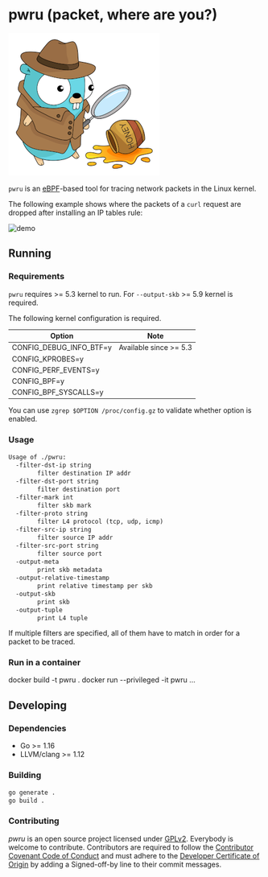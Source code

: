 # pwru (packet, where are you?)

![logo](logo.png "Detective Gopher is looking for packet traces left by eBPF bee")

`pwru` is an [eBPF](https://ebpf.io)-based tool for tracing network packets in
the Linux kernel.

The following example shows where the packets of a `curl` request are dropped
after installing an IP tables rule:

![demo](demo.gif)

## Running

### Requirements

`pwru` requires >= 5.3 kernel to run. For `--output-skb` >= 5.9 kernel is required.

The following kernel configuration is required.

|           Option        |        Note            |
| ----------------------- | ---------------------- |
| CONFIG_DEBUG_INFO_BTF=y | Available since >= 5.3 |
| CONFIG_KPROBES=y        |                        |
| CONFIG_PERF_EVENTS=y    |                        |
| CONFIG_BPF=y			  |                        |
| CONFIG_BPF_SYSCALLS=y   |                        |

You can use `zgrep $OPTION /proc/config.gz` to validate whether option is enabled.

### Usage

```
Usage of ./pwru:
  -filter-dst-ip string
        filter destination IP addr
  -filter-dst-port string
        filter destination port
  -filter-mark int
        filter skb mark
  -filter-proto string
        filter L4 protocol (tcp, udp, icmp)
  -filter-src-ip string
        filter source IP addr
  -filter-src-port string
        filter source port
  -output-meta
        print skb metadata
  -output-relative-timestamp
        print relative timestamp per skb
  -output-skb
        print skb
  -output-tuple
        print L4 tuple
```

If multiple filters are specified, all of them have to match in order for a
packet to be traced.

### Run in a container
docker build -t pwru .
docker run --privileged -it pwru <filter1> ... <filtern>

## Developing

### Dependencies

* Go >= 1.16
* LLVM/clang >= 1.12

### Building

```
go generate .
go build .
```

### Contributing

*pwru* is an open source project licensed under [GPLv2](LICENSE). Everybody is
welcome to contribute. Contributors are required to follow the
[Contributor Covenant Code of Conduct](https://www.contributor-covenant.org/version/1/4/code-of-conduct/)
and must adhere to the [Developer Certificate of Origin](https://developercertificate.org/)
by adding a Signed-off-by line to their commit messages.
